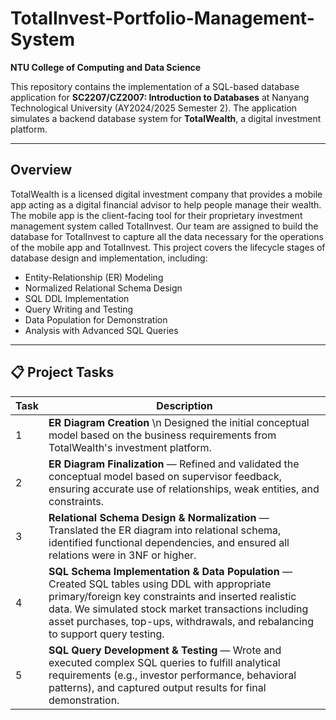 # TotalInvest-Portfolio-Management-System
**NTU College of Computing and Data Science**

This repository contains the implementation of a SQL-based database application for **SC2207/CZ2007: Introduction to Databases** at Nanyang Technological University (AY2024/2025 Semester 2). The application simulates a backend database system for **TotalWealth**, a digital investment platform.

---

## Overview

TotalWealth is a licensed digital investment company that provides a mobile app acting as a digital financial advisor to help people manage their wealth. The mobile app is the client-facing tool for their proprietary investment management system called TotalInvest. Our team are assigned to build the database for TotalInvest to capture all the data necessary for the operations of the mobile app and TotalInvest. This project covers the lifecycle stages of database design and implementation, including:

- Entity-Relationship (ER) Modeling
- Normalized Relational Schema Design
- SQL DDL Implementation
- Query Writing and Testing
- Data Population for Demonstration
- Analysis with Advanced SQL Queries

---

## 📋 Project Tasks

| Task | Description |
|------|-------------|
| 1 | **ER Diagram Creation** \n Designed the initial conceptual model based on the business requirements from TotalWealth's investment platform. |
| 2 | **ER Diagram Finalization** — Refined and validated the conceptual model based on supervisor feedback, ensuring accurate use of relationships, weak entities, and constraints. |
| 3 | **Relational Schema Design & Normalization** — Translated the ER diagram into relational schema, identified functional dependencies, and ensured all relations were in 3NF or higher. |
| 4 | **SQL Schema Implementation & Data Population** — Created SQL tables using DDL with appropriate primary/foreign key constraints and inserted realistic data. We simulated stock market transactions including asset purchases, top-ups, withdrawals, and rebalancing to support query testing. |
| 5 | **SQL Query Development & Testing** — Wrote and executed complex SQL queries to fulfill analytical requirements (e.g., investor performance, behavioral patterns), and captured output results for final demonstration. |
